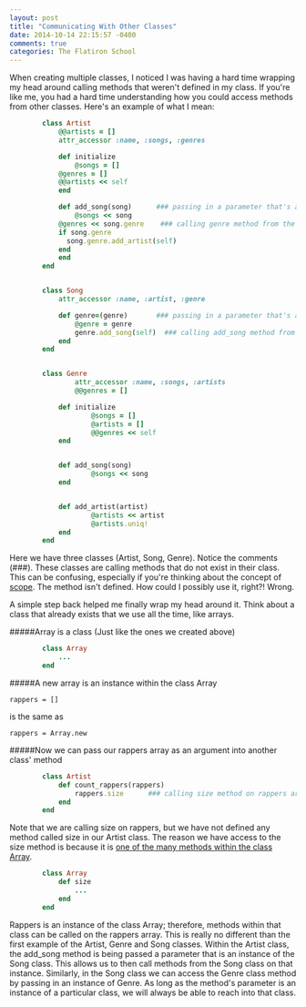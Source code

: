 ```yaml
---
layout: post
title: "Communicating With Other Classes"
date: 2014-10-14 22:15:57 -0400
comments: true
categories: The Flatiron School
---
```

When creating multiple classes, I noticed I was having a hard time wrapping my head around calling methods that weren't defined in my class. If you're like me, you had a hard time understanding how you could access methods from other classes. Here's an example of what I mean:

```ruby
		class Artist
			@@artists = []
			attr_accessor :name, :songs, :genres

			def initialize
				@songs = []
		    @genres = []
		    @@artists << self
			end

			def add_song(song)		### passing in a parameter that's an instance of the Song class
				@songs << song
		    @genres << song.genre    ### calling genre method from the Song class
		    if song.genre                  
		      song.genre.add_artist(self)
		    end
			end
		end


		class Song
			attr_accessor :name, :artist, :genre

			def genre=(genre)		### passing in a parameter that's an instance of the Genre class
				@genre = genre
				genre.add_song(self)  ### calling add_song method from the Genre class
			end
		end


		class Genre
				attr_accessor :name, :songs, :artists
				@@genres = []

			def initialize
					@songs = [] 
					@artists = []
					@@genres << self
			end


			def add_song(song)
					@songs << song
			end


			def add_artist(artist)
					@artists << artist
					@artists.uniq!
			end
		end
```

Here we have three classes (Artist, Song, Genre). Notice the comments (###). These classes are calling methods that do not exist in their class. This can be confusing, especially if you're thinking about the concept of [scope](http://www.techotopia.com/index.php/Ruby_Variable_Scope). The method isn't defined. How could I possibly use it, right?! Wrong.


A simple step back helped me finally wrap my head around it. Think about a class that already exists that we use all the time, like arrays. 

#####Array is a class (Just like the ones we created above)

```ruby
		class Array
			...
		end
```

#####A new array is an instance within the class Array

`rappers = []`

is the same as 
     
`rappers = Array.new`

#####Now we can pass our rappers array as an argument into another class' method

```ruby
		class Artist
			def count_rappers(rappers)
				rappers.size 	  ### calling size method on rappers array
			end             
		end
```
Note that we are calling size on rappers, but we have not defined any method called size in our Artist class. The reason we have access to the size method is because it is [one of the many methods within the class Array](http://www.ruby-doc.org/core-2.1.3/Array.html). 

```ruby	
		class Array
			def size
				...
			end
		end
```

Rappers is an instance of the class Array; therefore, methods within that class can be called on the rappers array. This is really no different than the first example of the Artist, Genre and Song classes. Within the Artist class, the add_song method is being passed a parameter that is an instance of the Song class. This allows us to then call methods from the Song class on that instance. Similarly, in the Song class we can access the Genre class method by passing in an instance of Genre. As long as the method's parameter is an instance of a particular class, we will always be able to reach into that class.

